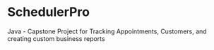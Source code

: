 # SchedulerPro
Java - Capstone Project for Tracking Appointments, Customers, and creating custom business reports
